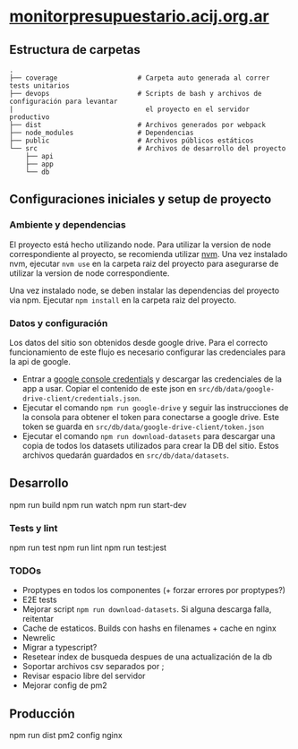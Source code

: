 # [monitorpresupuestario.acij.org.ar](http://monitorpresupuestario.acij.org.ar/)

## Estructura de carpetas

```
.
├── coverage                    # Carpeta auto generada al correr tests unitarios
├── devops                      # Scripts de bash y archivos de configuración para levantar
|                                 el proyecto en el servidor productivo
├── dist                        # Archivos generados por webpack
├── node_modules                # Dependencias
├── public                      # Archivos públicos estáticos
└── src                         # Archivos de desarrollo del proyecto
    ├── api
    ├── app
    └── db
```

## Configuraciones iniciales y setup de proyecto

### Ambiente y dependencias

El proyecto está hecho utilizando node. Para utilizar la version de node correspondiente
al proyecto, se recomienda utilizar [nvm](https://github.com/nvm-sh/nvm). Una vez instalado
nvm, ejecutar `nvm use` en la carpeta raiz del proyecto para asegurarse de utilizar la
version de node correspondiente. 

Una vez instalado node, se deben instalar las dependencias del proyecto via npm. Ejecutar
`npm install` en la carpeta raiz del proyecto.

### Datos y configuración

Los datos del sitio son obtenidos desde google drive. Para el correcto funcionamiento de este flujo es necesario
configurar las credenciales para la api de google.
- Entrar a [google console credentials](https://console.developers.google.com/apis/credentials) y descargar las 
credenciales de la app a usar. Copiar el contenido de este json en `src/db/data/google-drive-client/credentials.json`.
- Ejecutar el comando `npm run google-drive` y seguir las instrucciones de la consola para obtener el token para 
conectarse a google drive. Este token se guarda en `src/db/data/google-drive-client/token.json`
- Ejecutar el comando `npm run download-datasets` para descargar una copia de todos los datasets utilizados para crear
la DB del sitio. Estos archivos quedarán guardados en `src/db/data/datasets`. 

## Desarrollo

npm run build
npm run watch
npm run start-dev

### Tests y lint

npm run test
npm run lint
npm run test:jest

### TODOs

- Proptypes en todos los componentes (+ forzar errores por proptypes?)
- E2E tests
- Mejorar script `npm run download-datasets`. Si alguna descarga falla, reitentar
- Cache de estaticos. Builds con hashs en filenames + cache en nginx
- Newrelic
- Migrar a typescript?
- Resetear index de busqueda despues de una actualización de la db
- Soportar archivos csv separados por ;
- Revisar espacio libre del servidor
- Mejorar config de pm2

## Producción

npm run dist
pm2 config
nginx
